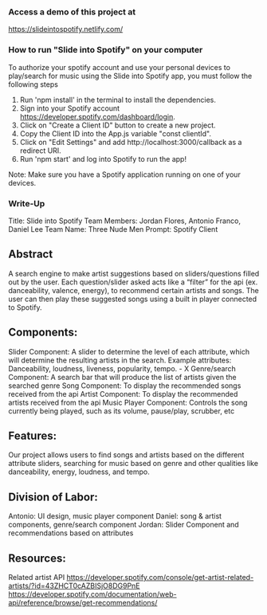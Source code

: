 ### Access a demo of this project at

https://slideintospotify.netlify.com/

### How to run "Slide into Spotify" on your computer

To authorize your spotify account and use your personal devices to play/search for music using the Slide into Spotify app, you must follow the following steps

1. Run 'npm install' in the terminal to install the dependencies.
2. Sign into your Spotify account https://developer.spotify.com/dashboard/login.
3. Click on "Create a Client ID" button to create a new project.
4. Copy the Client ID into the App.js variable "const clientId".
5. Click on "Edit Settings" and add http://localhost:3000/callback as a redirect URI.
6. Run 'npm start' and log into Spotify to run the app!

Note: Make sure you have a Spotify application running on one of your devices.

### Write-Up
Title: Slide into Spotify
Team Members: Jordan Flores, Antonio Franco, Daniel Lee
Team Name: Three Nude Men
Prompt: Spotify Client

## Abstract
A search engine to make artist suggestions based on sliders/questions filled out by the user. Each question/slider asked acts like a “filter” for the api (ex. danceability, valence, energy), to recommend certain artists and songs. The user can then play these suggested songs using a built in player connected to Spotify.

## Components:
Slider Component: A slider to determine the level of each attribute, which will determine the resulting artists in the search. Example attributes: Danceability, loudness, liveness, popularity, tempo. - X
Genre/search Component: A search bar that will produce the list of artists given the searched genre
Song Component: To display the recommended songs received from the api
Artist Component: To display the recommended artists received from the api
Music Player Component: Controls the song currently being played, such as its volume, pause/play, scrubber, etc

## Features:
Our project allows users to find songs and artists based on the different attribute sliders, searching for music based on genre and other qualities like danceability, energy, loudness, and tempo.

## Division of Labor:
Antonio: UI design, music player component
Daniel: song & artist components, genre/search component
Jordan: Slider Component and recommendations based on attributes

## Resources:
Related artist API
https://developer.spotify.com/console/get-artist-related-artists/?id=43ZHCT0cAZBISjO8DG9PnE
https://developer.spotify.com/documentation/web-api/reference/browse/get-recommendations/
